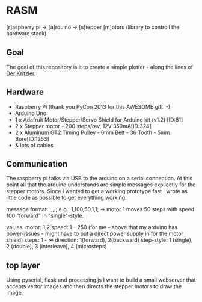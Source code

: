 RASM
====

[r]aspberry pi -> [a]rduino -> [s]tepper [m]otors (library to controll the hardware stack)

## Goal
The goal of this repository is it to create a simple plotter - along the lines of [Der Kritzler](http://tinkerlog.com/2011/09/02/der-kritzler/).

## Hardware
* Raspberry Pi (thank you PyCon 2013 for this AWESOME gift :-)
* Arduino Uno
* 1 x Adafruit Motor/Stepper/Servo Shield for Arduino kit (v1.2) [ID:81]
* 2 x Stepper motor - 200 steps/rev, 12V 350mA[ID:324]
* 2 x Aluminum GT2 Timing Pulley - 6mm Belt - 36 Tooth - 5mm Bore[ID:1253]
* & lots of cables

## Communication
The raspberry pi talks via USB to the arduino on a serial connection. At this point all that the arduino understands are simple messages explicetly for the stepper motors. Since I wanted to get a working prototype fast I wrote as little code as possible to get everything working.

message format: <motor>,<speed>,<steps>,<direction>,<step-style>;
e.g.: 1,100,50,1,1;
-> motor 1 moves 50 steps with speed 100 "forward" in "single"-style.

values: 
motor: 1,2
speed: 1 - 250 (for me - above that my arduino has power-issues - might have to put a direct power supply in for the motor shield)
steps: 1 - ∞
direction: 1(forward), 2(backward)
step-style: 1 (single), 2 (double), 3 (interleave), 4 (microsteps)


## top layer
Using pyserial, flask and processing.js I want to build a small webserver that accepts vertor images and then directs the stepper motors to draw the image.
